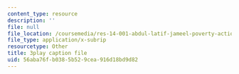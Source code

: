 ```yaml
---
content_type: resource
description: ''
file: null
file_location: /coursemedia/res-14-001-abdul-latif-jameel-poverty-action-lab-executive-training-evaluating-social-programs-2009-spring-2009/56aba76fb0385b529cea916d18bd9d82_JIAOaRFwDic.vtt
file_type: application/x-subrip
resourcetype: Other
title: 3play caption file
uid: 56aba76f-b038-5b52-9cea-916d18bd9d82
---
```

